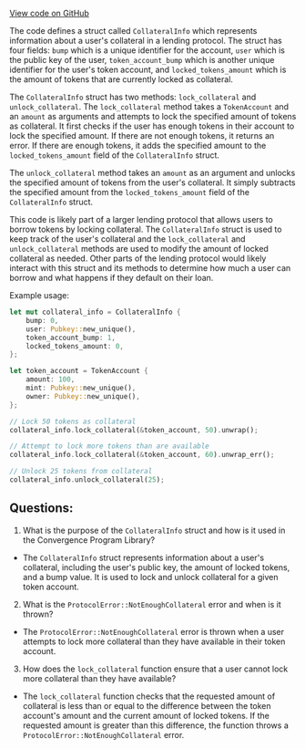 [View code on GitHub](https://github.com/convergence-rfq/convergence-program-library/rfq/program/src/state/collateral.rs)

The code defines a struct called `CollateralInfo` which represents information about a user's collateral in a lending protocol. The struct has four fields: `bump` which is a unique identifier for the account, `user` which is the public key of the user, `token_account_bump` which is another unique identifier for the user's token account, and `locked_tokens_amount` which is the amount of tokens that are currently locked as collateral.

The `CollateralInfo` struct has two methods: `lock_collateral` and `unlock_collateral`. The `lock_collateral` method takes a `TokenAccount` and an `amount` as arguments and attempts to lock the specified amount of tokens as collateral. It first checks if the user has enough tokens in their account to lock the specified amount. If there are not enough tokens, it returns an error. If there are enough tokens, it adds the specified amount to the `locked_tokens_amount` field of the `CollateralInfo` struct.

The `unlock_collateral` method takes an `amount` as an argument and unlocks the specified amount of tokens from the user's collateral. It simply subtracts the specified amount from the `locked_tokens_amount` field of the `CollateralInfo` struct.

This code is likely part of a larger lending protocol that allows users to borrow tokens by locking collateral. The `CollateralInfo` struct is used to keep track of the user's collateral and the `lock_collateral` and `unlock_collateral` methods are used to modify the amount of locked collateral as needed. Other parts of the lending protocol would likely interact with this struct and its methods to determine how much a user can borrow and what happens if they default on their loan. 

Example usage:

```rust
let mut collateral_info = CollateralInfo {
    bump: 0,
    user: Pubkey::new_unique(),
    token_account_bump: 1,
    locked_tokens_amount: 0,
};

let token_account = TokenAccount {
    amount: 100,
    mint: Pubkey::new_unique(),
    owner: Pubkey::new_unique(),
};

// Lock 50 tokens as collateral
collateral_info.lock_collateral(&token_account, 50).unwrap();

// Attempt to lock more tokens than are available
collateral_info.lock_collateral(&token_account, 60).unwrap_err();

// Unlock 25 tokens from collateral
collateral_info.unlock_collateral(25);
```
## Questions: 
 1. What is the purpose of the `CollateralInfo` struct and how is it used in the Convergence Program Library?
- The `CollateralInfo` struct represents information about a user's collateral, including the user's public key, the amount of locked tokens, and a bump value. It is used to lock and unlock collateral for a given token account.

2. What is the `ProtocolError::NotEnoughCollateral` error and when is it thrown?
- The `ProtocolError::NotEnoughCollateral` error is thrown when a user attempts to lock more collateral than they have available in their token account.

3. How does the `lock_collateral` function ensure that a user cannot lock more collateral than they have available?
- The `lock_collateral` function checks that the requested amount of collateral is less than or equal to the difference between the token account's amount and the current amount of locked tokens. If the requested amount is greater than this difference, the function throws a `ProtocolError::NotEnoughCollateral` error.